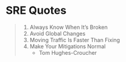 SRE Quotes 
=== 
> 1. Always Know When It’s Broken
> 2. Avoid Global Changes
> 3. Moving Traffic Is Faster Than Fixing
> 4. Make Your Mitigations Normal
> 		- Tom Hughes-Croucher 
 		